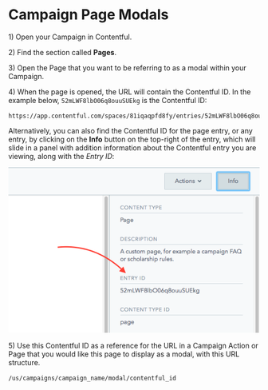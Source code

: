 # Campaign Page Modals

1\) Open your Campaign in Contentful.

2\) Find the section called **Pages**.

3\) Open the Page that you want to be referring to as a modal within your Campaign.

4\) When the page is opened, the URL will contain the Contentful ID. In the example below, `52mLWF8lbO06q8ouuSUEkg` is the Contentful ID:

```text
https://app.contentful.com/spaces/81iqaqpfd8fy/entries/52mLWF8lbO06q8ouuSUEkg
```

Alternatively, you can also find the Contentful ID for the page entry, or any entry, by clicking on the **Info** button on the top-right of the entry, which will slide in a panel with addition information about the Contentful entry you are viewing, along with the _Entry ID_:

![Contentful Entry Info Sidebar](../../.gitbook/assets/contentful-entry-info-sidebar.png)

5\) Use this Contentful ID as a reference for the URL in a Campaign Action or Page that you would like this page to display as a modal, with this URL structure.

```text
/us/campaigns/campaign_name/modal/contentful_id
```

